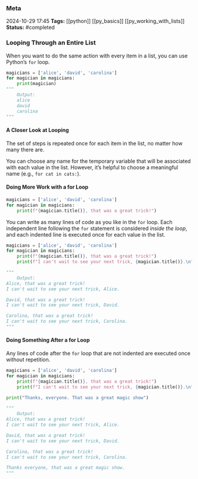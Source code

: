 ### Meta
2024-10-29 17:45
**Tags:** [[python]] [[py_basics]] [[py_working_with_lists]]
**Status:** #completed 

### Looping Through an Entire List
When you want to do the same action with every item in a list, you can use Python’s `for` loop.

```Python title:example.py
magicians = ['alice', 'david', 'carolina']
for magician in magicians:
	print(magician)
"""
	Output:
	alice
	david
	carolina
"""
```

#### A Closer Look at Looping
The set of steps is repeated once for each item in the list, no matter how many there are.

You can choose any name for the temporary variable that will be associated with each value in the list. However, it’s helpful to choose a meaningful name (e.g., `for cat in cats:`).

#### Doing More Work with a for Loop
```Python title:example.py
magicians = ['alice', 'david', 'carolina']
for magician in magicians:
	print(f"{magician.title()}, that was a great trick!")
```

You can write as many lines of code as you like in the `for` loop. Each independent line following the `for` statement is considered *inside the loop*, and each indented line is executed once for each value in the list.

```Python title:example.py
magicians = ['alice', 'david', 'carolina']
for magician in magicians:
	print(f"{magician.title()}, that was a great trick!")
	print(f"I can't wait to see your next trick, {magician.title()}.\n")

"""
	Output:
Alice, that was a great trick!
I can't wait to see your next trick, Alice.

David, that was a great trick!
I can't wait to see your next trick, David.

Carolina, that was a great trick!
I can't wait to see your next trick, Carolina.
"""
```

#### Doing Something After a for Loop
Any lines of code after the `for` loop that are not indented are executed once without repetition.
```Python title:example.py
magicians = ['alice', 'david', 'carolina']
for magician in magicians:
	print(f"{magician.title()}, that was a great trick!")
	print(f"I can't wait to see your next trick, {magician.title()}.\n")

print("Thanks, everyone. That was a great magic show")

"""
	Output:
Alice, that was a great trick!
I can't wait to see your next trick, Alice.

David, that was a great trick!
I can't wait to see your next trick, David.

Carolina, that was a great trick!
I can't wait to see your next trick, Carolina.

Thanks everyone, that was a great magic show.
"""
```